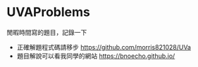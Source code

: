 # UVAProblems
閒暇時間寫的題目，記錄一下

 - 正確解題程式碼請移步 https://github.com/morris821028/UVa 
 - 題目解說可以看我同學的網站 https://bnoecho.github.io/

